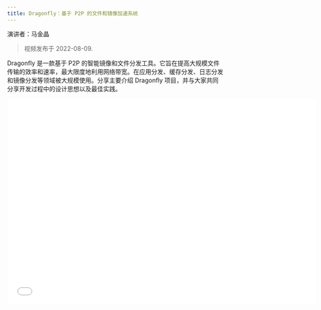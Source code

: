 ```yaml
---
title: Dragonfly：基于 P2P 的文件和镜像加速系统
---
```


演讲者：马金晶

> 视频发布于 2022-08-09.

Dragonfly 是一款基于 P2P 的智能镜像和文件分发工具。它旨在提高大规模文件传输的效率和速率，最大限度地利用网络带宽。在应用分发、缓存分发、日志分发和镜像分发等领域被大规模使用。分享主要介绍 Dragonfly 项目，并与大家共同分享开发过程中的设计思想以及最佳实践。

<!-- markdownlint-disable -->

<iframe src="//player.bilibili.com/player.html?aid=429301625&bvid=BV1sG411879Q&cid=798186165&page=1" scrolling="no" frameborder="no" framespacing="0" allowfullscreen="true" height="480" width="720"> </iframe>

<!-- markdownlint-restore -->
